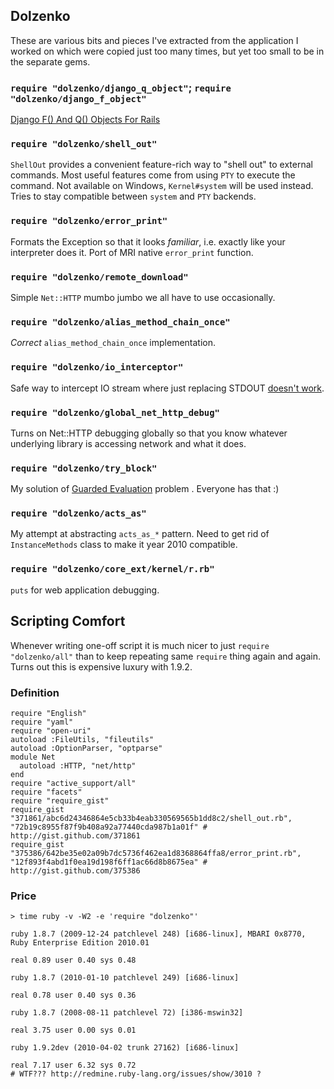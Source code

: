 ## Dolzenko

These are various bits and pieces I've extracted from the application I worked
on which were copied just too many times, but yet too small to be in the
separate gems.

### `require "dolzenko/django_q_object"`; `require "dolzenko/django_f_object"` 

[Django F() And Q() Objects For Rails](http://dolzhenko.org/blog/2010/07/django-f-and-q-objects-for-rails/)

### `require "dolzenko/shell_out"`

`ShellOut` provides a convenient feature-rich way to "shell out" to external commands.
Most useful features come from using `PTY` to execute the command. Not available
on Windows, `Kernel#system` will be used instead. Tries to stay compatible
between `system` and `PTY` backends.

### `require "dolzenko/error_print"`

Formats the Exception so that it looks *familiar*, i.e. exactly like your
interpreter does it. Port of MRI native `error_print` function.

### `require "dolzenko/remote_download"`

Simple `Net::HTTP` mumbo jumbo we all have to use occasionally.

### `require "dolzenko/alias_method_chain_once"`

*Correct* `alias_method_chain_once` implementation.

### `require "dolzenko/io_interceptor"`

Safe way to intercept IO stream where just replacing STDOUT
[doesn't work](http://rubyforge.org/tracker/index.php?func=detail&aid=5217&group_id=426&atid=1698).


### `require "dolzenko/global_net_http_debug"`

Turns on Net::HTTP debugging globally so that you know whatever underlying
library is accessing network and what it does.

### `require "dolzenko/try_block"`

My solution of [Guarded Evaluation](http://weblog.raganwald.com/2008/01/objectandand-objectme-in-ruby.html)
problem . Everyone has that :)

### `require "dolzenko/acts_as"`

My attempt at abstracting `acts_as_*` pattern. Need to get rid of `InstanceMethods`
class to make it year 2010 compatible.

### `require "dolzenko/core_ext/kernel/r.rb"`

`puts` for web application debugging.


## Scripting Comfort

Whenever writing one-off script it is much nicer to just
`require "dolzenko/all"` than to keep repeating same `require` thing again and
again. Turns out this is expensive luxury with 1.9.2.

### Definition

    require "English"
    require "yaml"
    require "open-uri"
    autoload :FileUtils, "fileutils"
    autoload :OptionParser, "optparse"
    module Net
      autoload :HTTP, "net/http"
    end
    require "active_support/all"
    require "facets"
    require "require_gist"
    require_gist "371861/abc6d24346864e5cb33b4eab330569565b1dd8c2/shell_out.rb", "72b19c8955f87f9b408a92a77440cda987b1a01f" # http://gist.github.com/371861
    require_gist "375386/642be35e02a09b7dc5736f462ea1d8368864ffa8/error_print.rb", "12f893f4abd1f0ea19d198f6ff1ac66d8b8675ea" # http://gist.github.com/375386

### Price

    > time ruby -v -W2 -e 'require "dolzenko"'

    ruby 1.8.7 (2009-12-24 patchlevel 248) [i686-linux], MBARI 0x8770, Ruby Enterprise Edition 2010.01

    real 0.89 user 0.40 sys 0.48

    ruby 1.8.7 (2010-01-10 patchlevel 249) [i686-linux]

    real 0.78 user 0.40 sys 0.36

    ruby 1.8.7 (2008-08-11 patchlevel 72) [i386-mswin32]

    real 3.75 user 0.00 sys 0.01

    ruby 1.9.2dev (2010-04-02 trunk 27162) [i686-linux]

    real 7.17 user 6.32 sys 0.72 
    # WTF??? http://redmine.ruby-lang.org/issues/show/3010 ?

